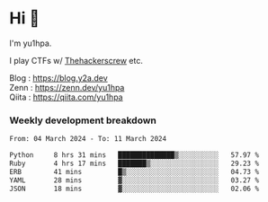 # Hi 👋

I'm yu1hpa.

I play CTFs w/ [Thehackerscrew](https://www.thehackerscrew.team/) etc.

Blog : https://blog.y2a.dev  
Zenn : https://zenn.dev/yu1hpa  
Qiita : https://qiita.com/yu1hpa  

### Weekly development breakdown

<!--START_SECTION:waka-->

```txt
From: 04 March 2024 - To: 11 March 2024

Python     8 hrs 31 mins   ██████████████▒░░░░░░░░░░   57.97 %
Ruby       4 hrs 17 mins   ███████▒░░░░░░░░░░░░░░░░░   29.23 %
ERB        41 mins         █▒░░░░░░░░░░░░░░░░░░░░░░░   04.73 %
YAML       28 mins         ▓░░░░░░░░░░░░░░░░░░░░░░░░   03.27 %
JSON       18 mins         ▓░░░░░░░░░░░░░░░░░░░░░░░░   02.06 %
```

<!--END_SECTION:waka-->

